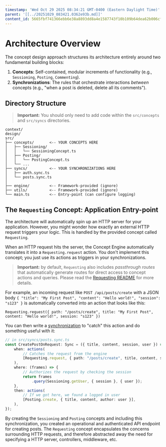 ```yaml
---
timestamp: 'Wed Oct 29 2025 08:34:21 GMT-0400 (Eastern Daylight Time)'
parent: '[[../20251029_083421.0362e93b.md]]'
content_id: 5665fbf741366ebb6e38a8893dd8a4e1587743f10b109b64dea62b006cf7be8e
---
```


# Architecture Overview

The concept design approach structures its architecture entirely around two fundamental building blocks:

1. **Concepts**: Self-contained, modular increments of functionality (e.g., `Sessioning`, `Posting`, `Commenting`).
2. **Synchronizations**: The rules that orchestrate interactions *between* concepts (e.g., "when a post is deleted, delete all its comments").

## Directory Structure

> **Important:** You should only need to add code within the `src/concepts` and `src/syncs` directories.

```
context/
design/
src/
├── concepts/       <-- YOUR CONCEPTS HERE
│   ├── Sessioning/
│   │   └── SessioningConcept.ts
│   ├── Posting/
│   │   └── PostingConcept.ts
│   └── ...
├── syncs/          <-- YOUR SYNCHRONIZATIONS HERE
│   ├── auth.sync.ts
│   └── posts.sync.ts
│
├── engine/         <-- Framework-provided (ignore)
├── utils/          <-- Framework-provided (ignore)
└── main.ts         <-- Entry-point (can configure logging)
```

## The `Requesting` Concept: Application Entry-point

The architecture will automatically spin up an HTTP server for your application. However, you might wonder how exactly an external HTTP request triggers your logic. This is handled by the provided concept called `Requesting`.

When an HTTP request hits the server, the Concept Engine automatically translates it into a `Requesting.request` action. You don't implement this concept; you just use its actions as triggers in your synchronizations.

> **Important:** by default, `Requesting` also includes *passthrough routes* that automatically generate routes for direct access to concept actions and queries. Please read the [Requesting README](../../src/concepts/Requesting/README.md) for more details.

For example, an incoming request like `POST /api/posts/create` with a JSON body `{ "title": "My First Post", "content": "Hello world!", "session": "s123" }` is automatically converted into an action that looks like this:

`Requesting.request({ path: "/posts/create", title: "My First Post", content: "Hello world!", session: "s123" })`

You can then write a [synchronization](implementing-synchronizations.md) to "catch" this action and do something useful with it:

```typescript
// in src/syncs/posts.sync.ts
const CreatePostOnRequest: Sync = ({ title, content, session, user }) => ({
    when: actions(
        // Catches the request from the engine
        [Requesting.request, { path: "/posts/create", title, content, session }, {}],
    ),
    where: (frames) => {
        // Authorizes the request by checking the session
        return frames
            .query(Sessioning.getUser, { session }, { user });
    },
    then: actions(
        // If we got here, we found a logged in user
        [Posting.create, { title, content, author: user }],
    ),
});
```

By creating the `Sessioning` and `Posting` concepts and including this synchronization, you created an operational and authenticated API endpoint for creating posts. The `Requesting` concept encapsulates the concerns surrounding HTTP requests, and therefore abstracted away the need for specifying a HTTP server, controllers, middleware, etc.
